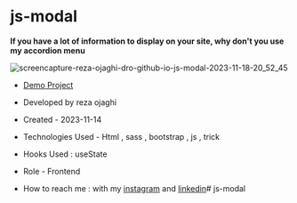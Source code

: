# js-modal
**If you have a lot of information to display on your site, why don't you use my accordion menu**

![screencapture-reza-ojaghi-dro-github-io-js-modal-2023-11-18-20_52_45](https://github.com/REZA-OJAGHI-DRO/js-modal/assets/145910720/18b79149-83cd-481e-a0fb-bdfbed95dbc3)

- [Demo Project](https://reza-ojaghi-dro.github.io/js-modal/)
 
- Developed by reza ojaghi

- Created - 2023-11-14

- Technologies Used - Html , sass , bootstrap , js , trick 

- Hooks Used : useState 

- Role - Frontend

- How to reach me : with my [instagram](https://www.instagram.com/reza-ojaghi-dro) and [linkedin](https://www.linkedin.com/in/reza-ojaghi-428748280/)# js-modal
